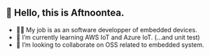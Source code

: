 ## 👋 Hello, this is Aftnoontea.
- 👨‍⚕️ My job is as an software developper of embedded devices.
- 🌱 I’m currently learning AWS IoT and Azure IoT. (...and unit test)
- 💞️ I’m looking to collaborate on OSS related to embedded system.

<!---
aftnoontea/aftnoontea is a ✨ special ✨ repository because its `README.md` (this file) appears on your GitHub profile.
You can click the Preview link to take a look at your changes.
--->
